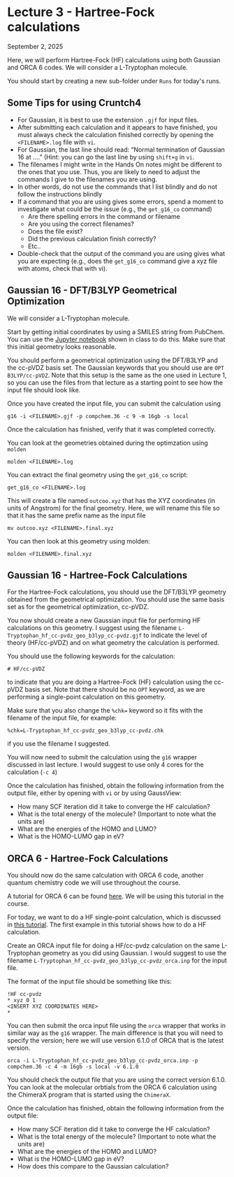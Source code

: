 # Lecture 3 - Hartree-Fock calculations 

September 2, 2025 

Here, we will perform Hartree-Fock (HF) calculations using both Gaussian and ORCA 6 codes. We will consider a L-Tryptophan molecule.

You should start by creating a new sub-folder under `Runs` for today's runs. 

## Some Tips for using Cruntch4

- For Gaussian, it is best to use the extension `.gjf` for input files. 
- After submitting each calculation and it appears to have finished, you must always check the calculation finished correctly by opening the `<FILENAME>.log` file with `vi`.
- For Gaussian, the last line should read: “Normal termination of Gaussian 16 at ….” (Hint: you can go the last line by using `shift+g` in `vi`.
- The filenames I might write in the Hands On notes might be different to the ones that you use. Thus, you are likely to need to adjust the commands I give to the filenames you are using. 
- In other words, do not use the commands that I list blindly and do not follow the instructions blindly
- If a command that you are using gives some errors, spend a moment to investigate what could be the issue (e.g., the `get_g16_co` command)
  - Are there spelling errors in the command or filename
  - Are you using the correct filenames?
  - Does the file exist?
  - Did the  previous calculation finish correctly?
  - Etc..
- Double-check that the output of the command you are using gives what you are expecting (e.g., does the `get_g16_co` command give a xyz file with atoms, check that with vi).



## Gaussian 16 - DFT/B3LYP Geometrical Optimization 

We will consider a L-Tryptophan molecule. 

Start by getting initial coordinates by using a SMILES string from PubChem. You can use the [Jupyter notebook](https://colab.research.google.com/github/valsson-group/UNT-Chem-4660-5660-Fall2025/blob/main/Python-JupyterNotebooks/SMILES_Molecular_Representations.ipynb) shown in class to do this. Make sure that this initial geometry looks reasonable.

You should perform a geometrical optimization using the DFT/B3LYP and the cc-pVDZ basis set. The Gaussian keywords that you should use are `OPT  B3LYP/cc-pVDZ`. Note that this setup is the same as the one used in Lecture 1, so you can use the files from that lecture as a starting point to see how the input file should look like.

Once you have created the input file, you can submit the calculation using
```
g16 -i <FILENAME>.gjf -p compchem.36 -c 9 -m 16gb -s local
```

Once the calculation has finished, verify that it was completed correctly. 

You can look at the geometries obtained during the optimzation using `molden`
```
molden <FILENAME>.log
```

You can extract the final geometry using the `get_g16_co` script:
```
get_g16_co <FILENAME>.log
```

This will create a file named `outcoo.xyz` that has the XYZ coordinates (in units of Angstrom) for the final geometry. Here, we will rename this file so that it has the same prefix name as the input file 
```
mv outcoo.xyz <FILENAME>.final.xyz
```
You can then look at this geometry using molden:
```
molden <FILENAME>.final.xyz
```


## Gaussian 16 - Hartree-Fock Calculations 

For the Hartree-Fock calculations, you should use the DFT/B3LYP geometry obtained from the geometrical optimization. You should use the same basis set as for the geometrical optimization, cc-pVDZ. 

You now should create a new Gaussian input file for performing HF calculations on this geometry. I suggest using the filename `L-Tryptophan_hf_cc-pvdz_geo_b3lyp_cc-pvdz.gjf` to indicate the level of theory (HF/cc-pVDZ) and on what geometry the calculation is performed. 

You should use the following keywords for the calculation:
```
# HF/cc-pVDZ
```
to indicate that you are doing a Hartree-Fock (HF) calculation using the cc-pVDZ basis set. Note that there should be no `OPT` keyword, as we are performing a single-point calculation on this geometry. 

Make sure that you also change the `%chk=` keyword so it fits with the filename of the input file, for example:
```
%chk=L-Tryptophan_hf_cc-pvdz_geo_b3lyp_cc-pvdz.chk
```
if you use the filename I suggested. 


You will now need to submit the calculation using the `g16` wrapper discussed in last lecture. I would suggest to use only 4 cores for the calculation (`-c 4`)

Once the calculation has finished, obtain the following information from the output file, either by opening with `vi` or by using GaussView:
- How many SCF iteration did it take to converge the HF calculation?
- What is the total energy of the molecule? (Important to note what the units are)
- What are the energies of the HOMO and LUMO?
- What is the HOMO-LUMO gap in eV?

## ORCA 6 - Hartree-Fock Calculations 

You should now do the same calculation with ORCA 6 code, another quantum chemistry code we will use throughout the course. 

A tutorial for ORCA 6 can be found [here](https://www.faccts.de/docs/orca/6.0/tutorials/index.html). We will be using this tutorial in the course. 

For today, we want to do a HF single-point calculation, which is discussed in [this tutorial](https://www.faccts.de/docs/orca/6.0/tutorials/prop/single_point.html). The first example in this tutorial shows how to do a HF calculation. 

Create an ORCA input file for doing a HF/cc-pvdz calculation on the same L-Tryptophan geometry as you did using Gaussian. I would suggest to use the filename `L-Tryptophan_hf_cc-pvdz_geo_b3lyp_cc-pvdz_orca.inp` for the input file. 

The format of the input file should be something like this:
```
!HF cc-pvdz
* xyz 0 1
<INSERT XYZ COORDINATES HERE>
*
```

You can then submit the orca input file using the `orca` wrapper that works in similar way as the `g16` wrapper. The main difference is that you will need to specify the version; here we will use version 6.1.0 of ORCA that is the latest version.
```
orca -i L-Tryptophan_hf_cc-pvdz_geo_b3lyp_cc-pvdz_orca.inp -p compchem.36 -c 4 -m 16gb -s local -v 6.1.0
```
You should check the output file that you are using the correct version 6.1.0. You can look at the molecular orbtials from the ORCA 6 calculation using the ChimeraX program that is started using the `ChimeraX`. 

Once the calculation has finished, obtain the following information from the output file:
- How many SCF iteration did it take to converge the HF calculation?
- What is the total energy of the molecule? (Important to note what the units are)
- What are the energies of the HOMO and LUMO?
- What is the HOMO-LUMO gap in eV?
- How does this compare to the Gaussian calculation?







